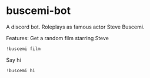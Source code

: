 # buscemi-bot
A discord bot.
Roleplays as famous actor Steve Buscemi.

Features:
Get a random film starring Steve

```javascript
!buscemi film
```

Say hi

```javascript
!buscemi hi
```
